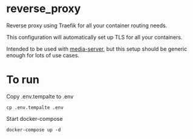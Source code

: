 # reverse_proxy


Reverse proxy using Traefik for all your container routing needs.

This configuration will automatically set up TLS for all your containers.

Intended to be used with [media-server](https://github.com/hkaj/media-server/), but this setup should be generic enough for lots of use cases.

# To run
Copy .env.tempalte to .env

  `cp .env.tempalte .env`

Start docker-compose

  `docker-compose up -d`
